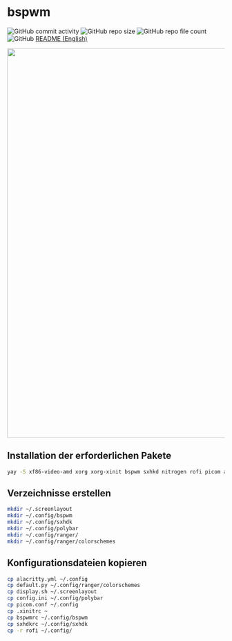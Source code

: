 # bspwm
![GitHub commit activity](https://img.shields.io/github/commit-activity/m/Pfeffimann18/bspwm)
![GitHub repo size](https://img.shields.io/github/repo-size/Pfeffimann18/bspwm)
![GitHub repo file count](https://img.shields.io/github/directory-file-count/Pfeffimann18/bspwm)
![GitHub](https://img.shields.io/github/license/Pfeffimann18/bspwm)
[README (English)](https://github.com/Pfeffimann18/bspwm/blob/main/README_ENG.md)
</br>


<p align="center">
  <img src="https://thumbs2.imgbox.com/b4/aa/iKa742Dt_t.png" width="900px">
</p>

## Installation der erforderlichen Pakete
```bash
yay -S xf86-video-amd xorg xorg-xinit bspwm sxhkd nitrogen rofi picom alacritty firefox arandr ranger bashtop
```

## Verzeichnisse erstellen
```bash
mkdir ~/.screenlayout
mkdir ~/.config/bspwm
mkdir ~/.config/sxhdk
mkdir ~/.config/polybar
mkdir ~/.config/ranger/
mkdir ~/.config/ranger/colorschemes
```

## Konfigurationsdateien kopieren
```bash
cp alacritty.yml ~/.config
cp default.py ~/.config/ranger/colorschemes
cp display.sh ~/.screenlayout
cp config.ini ~/.config/polybar
cp picom.conf ~/.config
cp .xinitrc ~
cp bspwmrc ~/.config/bspwm
cp sxhdkrc ~/.config/sxhdk
cp -r rofi ~/.config/

```
